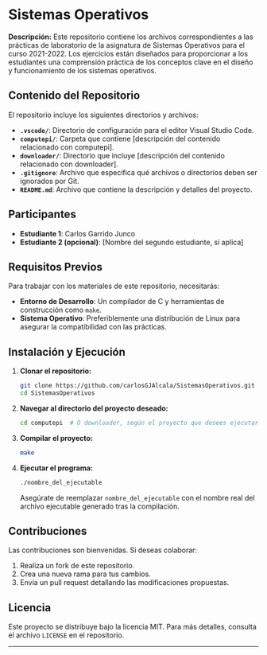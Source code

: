 
# Sistemas Operativos

**Descripción:**
Este repositorio contiene los archivos correspondientes a las prácticas de laboratorio de la asignatura de Sistemas Operativos para el curso 2021-2022. Los ejercicios están diseñados para proporcionar a los estudiantes una comprensión práctica de los conceptos clave en el diseño y funcionamiento de los sistemas operativos.

## Contenido del Repositorio

El repositorio incluye los siguientes directorios y archivos:

- **`.vscode/`**: Directorio de configuración para el editor Visual Studio Code.
- **`computepi/`**: Carpeta que contiene [descripción del contenido relacionado con computepi].
- **`downloader/`**: Directorio que incluye [descripción del contenido relacionado con downloader].
- **`.gitignore`**: Archivo que especifica qué archivos o directorios deben ser ignorados por Git.
- **`README.md`**: Archivo que contiene la descripción y detalles del proyecto.

## Participantes

- **Estudiante 1**: Carlos Garrido Junco
- **Estudiante 2 (opcional)**: [Nombre del segundo estudiante, si aplica]

## Requisitos Previos

Para trabajar con los materiales de este repositorio, necesitarás:

- **Entorno de Desarrollo**: Un compilador de C y herramientas de construcción como `make`.
- **Sistema Operativo**: Preferiblemente una distribución de Linux para asegurar la compatibilidad con las prácticas.

## Instalación y Ejecución

1. **Clonar el repositorio:**

   ```bash
   git clone https://github.com/carlosGJAlcala/SistemasOperativos.git
   cd SistemasOperativos
   ```

2. **Navegar al directorio del proyecto deseado:**

   ```bash
   cd computepi  # O downloader, según el proyecto que desees ejecutar
   ```

3. **Compilar el proyecto:**

   ```bash
   make
   ```

4. **Ejecutar el programa:**

   ```bash
   ./nombre_del_ejecutable
   ```

   Asegúrate de reemplazar `nombre_del_ejecutable` con el nombre real del archivo ejecutable generado tras la compilación.

## Contribuciones

Las contribuciones son bienvenidas. Si deseas colaborar:

1. Realiza un fork de este repositorio.
2. Crea una nueva rama para tus cambios.
3. Envía un pull request detallando las modificaciones propuestas.

## Licencia

Este proyecto se distribuye bajo la licencia MIT. Para más detalles, consulta el archivo `LICENSE` en el repositorio.

---


